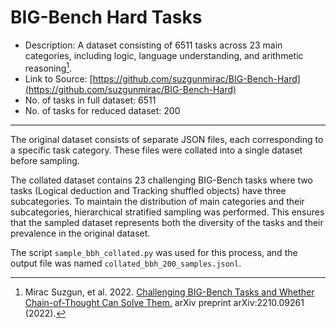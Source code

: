 # BIG-Bench Hard Tasks

- Description: A dataset consisting of 6511 tasks across 23 main categories, including logic, language understanding, and arithmetic reasoning[^1].
- Link to Source: [https://github.com/suzgunmirac/BIG-Bench-Hard](https://github.com/suzgunmirac/BIG-Bench-Hard)
- No. of tasks in full dataset: 6511
- No. of tasks for reduced dataset: 200

---
The original dataset consists of separate JSON files, each corresponding to a specific task category. These files were collated into a single dataset before sampling.

The collated dataset contains 23 challenging BIG-Bench tasks where two tasks (Logical deduction and Tracking shuffled objects) have three subcategories. To maintain the distribution of main categories and their subcategories, hierarchical stratified sampling was performed. This ensures that the sampled dataset represents both the diversity of the tasks and their prevalence in the original dataset.

The script `sample_bbh_collated.py` was used for this process, and the output file was named `collated_bbh_200_samples.jsonl`.

[^1]: Mirac Suzgun, et al. 2022. [Challenging BIG-Bench Tasks and Whether Chain-of-Thought Can Solve Them.](https://arxiv.org/abs/2210.09261) arXiv preprint arXiv:2210.09261 (2022).



